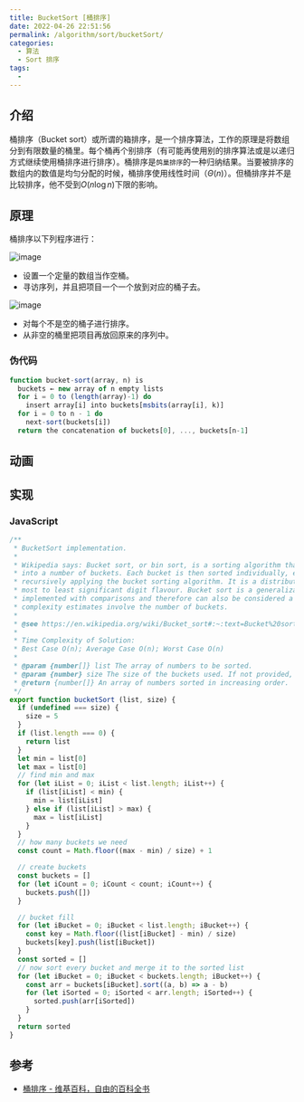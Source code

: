 ```yaml
---
title: BucketSort [桶排序]
date: 2022-04-26 22:51:56
permalink: /algorithm/sort/bucketSort/
categories:
  - 算法
  - Sort 排序
tags:
  - 
---
```


## 介绍

桶排序（Bucket sort）或所谓的箱排序，是一个排序算法，工作的原理是将数组分到有限数量的桶里。每个桶再个别排序（有可能再使用别的排序算法或是以递归方式继续使用桶排序进行排序）。桶排序是`鸽巢排序`的一种归纳结果。当要被排序的数组内的数值是均匀分配的时候，桶排序使用线性时间（${\Theta (n)}$）。但桶排序并不是比较排序，他不受到${O(n\log n)}$下限的影响。

<!-- more -->

## 原理

桶排序以下列程序进行：

![image](https://cdn.jsdelivr.net/gh/jonsam-ng/image-hosting@master/20220427/image.3l3m5yzjowi0.webp)

- 设置一个定量的数组当作空桶。
- 寻访序列，并且把项目一个一个放到对应的桶子去。

![image](https://cdn.jsdelivr.net/gh/jonsam-ng/image-hosting@master/20220427/image.1t2a09u95x34.webp)

- 对每个不是空的桶子进行排序。
- 从非空的桶里把项目再放回原来的序列中。

### 伪代码

```js
function bucket-sort(array, n) is
  buckets ← new array of n empty lists
  for i = 0 to (length(array)-1) do
    insert array[i] into buckets[msbits(array[i], k)]
  for i = 0 to n - 1 do
    next-sort(buckets[i])
  return the concatenation of buckets[0], ..., buckets[n-1]
```

## 动画

<Bilibili id="BV1CY4y1t7TZ" :page="16"/>

## 实现

### JavaScript

```js
/**
 * BucketSort implementation.
 *
 * Wikipedia says: Bucket sort, or bin sort, is a sorting algorithm that works by distributing the elements of an array
 * into a number of buckets. Each bucket is then sorted individually, either using a different sorting algorithm, or by
 * recursively applying the bucket sorting algorithm. It is a distribution sort, and is a cousin of radix sort in the
 * most to least significant digit flavour. Bucket sort is a generalization of pigeonhole sort. Bucket sort can be
 * implemented with comparisons and therefore can also be considered a comparison sort algorithm. The computational
 * complexity estimates involve the number of buckets.
 *
 * @see https://en.wikipedia.org/wiki/Bucket_sort#:~:text=Bucket%20sort%2C%20or%20bin%20sort,applying%20the%20bucket%20sorting%20algorithm.&text=Sort%20each%20non%2Dempty%20bucket.
 *
 * Time Complexity of Solution:
 * Best Case O(n); Average Case O(n); Worst Case O(n)
 *
 * @param {number[]} list The array of numbers to be sorted.
 * @param {number} size The size of the buckets used. If not provided, size will be 5.
 * @return {number[]} An array of numbers sorted in increasing order.
 */
export function bucketSort (list, size) {
  if (undefined === size) {
    size = 5
  }
  if (list.length === 0) {
    return list
  }
  let min = list[0]
  let max = list[0]
  // find min and max
  for (let iList = 0; iList < list.length; iList++) {
    if (list[iList] < min) {
      min = list[iList]
    } else if (list[iList] > max) {
      max = list[iList]
    }
  }
  // how many buckets we need
  const count = Math.floor((max - min) / size) + 1

  // create buckets
  const buckets = []
  for (let iCount = 0; iCount < count; iCount++) {
    buckets.push([])
  }

  // bucket fill
  for (let iBucket = 0; iBucket < list.length; iBucket++) {
    const key = Math.floor((list[iBucket] - min) / size)
    buckets[key].push(list[iBucket])
  }
  const sorted = []
  // now sort every bucket and merge it to the sorted list
  for (let iBucket = 0; iBucket < buckets.length; iBucket++) {
    const arr = buckets[iBucket].sort((a, b) => a - b)
    for (let iSorted = 0; iSorted < arr.length; iSorted++) {
      sorted.push(arr[iSorted])
    }
  }
  return sorted
}
```

## 参考

- [桶排序 - 维基百科，自由的百科全书](https://zh.wikipedia.org/wiki/%E6%A1%B6%E6%8E%92%E5%BA%8F)